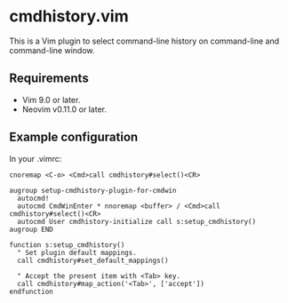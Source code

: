 # cmdhistory.vim

This is a Vim plugin to select command-line history on command-line and command-line window.


## Requirements

- Vim 9.0 or later.
- Neovim v0.11.0 or later.


## Example configuration

In your .vimrc:

```vim
cnoremap <C-o> <Cmd>call cmdhistory#select()<CR>

augroup setup-cmdhistory-plugin-for-cmdwin
  autocmd!
  autocmd CmdWinEnter * nnoremap <buffer> / <Cmd>call cmdhistory#select()<CR>
  autocmd User cmdhistory-initialize call s:setup_cmdhistory()
augroup END

function s:setup_cmdhistory()
  " Set plugin default mappings.
  call cmdhistory#set_default_mappings()

  " Accept the present item with <Tab> key.
  call cmdhistory#map_action('<Tab>', ['accept'])
endfunction
```
